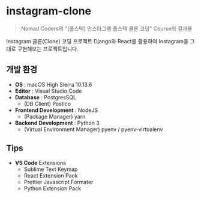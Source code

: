 # instagram-clone
> Nomad Coders의 "[풀스택] 인스타그램 풀스택 클론 코딩" Course의 결과물

Instagram 클론(Clone) 코딩 프로젝트
Django와 React를 활용하여 Instagram을 그대로 구현해보는 프로젝트입니다.

## 개발 환경

- **OS** : macOS High Sierra 10.13.6
- **Editor** : Visual Studio Code
- **Database** : PostgresSQL
  - (DB Client) Postico
- **Frontend Development** : NodeJS
  - (Package Manager) yarn
- **Backend Development** : Python 3
  - (Virtual Environment Manager) pyenv / pyenv-virtualenv

## Tips

- **VS Code** Extensions
  - Sublime Text Keymap
  - React Extension Pack
  - Prettier Javascript Formater
  - Python Extension Pack
